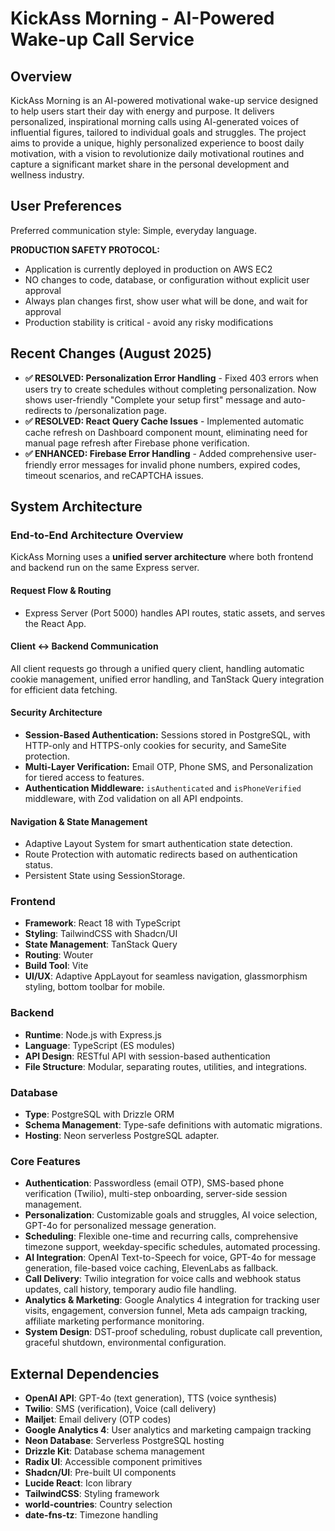 # KickAss Morning - AI-Powered Wake-up Call Service

## Overview
KickAss Morning is an AI-powered motivational wake-up service designed to help users start their day with energy and purpose. It delivers personalized, inspirational morning calls using AI-generated voices of influential figures, tailored to individual goals and struggles. The project aims to provide a unique, highly personalized experience to boost daily motivation, with a vision to revolutionize daily motivational routines and capture a significant market share in the personal development and wellness industry.

## User Preferences
Preferred communication style: Simple, everyday language.

**PRODUCTION SAFETY PROTOCOL:**
- Application is currently deployed in production on AWS EC2
- NO changes to code, database, or configuration without explicit user approval
- Always plan changes first, show user what will be done, and wait for approval
- Production stability is critical - avoid any risky modifications

## Recent Changes (August 2025)
- **✅ RESOLVED: Personalization Error Handling** - Fixed 403 errors when users try to create schedules without completing personalization. Now shows user-friendly "Complete your setup first" message and auto-redirects to /personalization page.
- **✅ RESOLVED: React Query Cache Issues** - Implemented automatic cache refresh on Dashboard component mount, eliminating need for manual page refresh after Firebase phone verification.
- **✅ ENHANCED: Firebase Error Handling** - Added comprehensive user-friendly error messages for invalid phone numbers, expired codes, timeout scenarios, and reCAPTCHA issues.

## System Architecture

### End-to-End Architecture Overview
KickAss Morning uses a **unified server architecture** where both frontend and backend run on the same Express server.

#### Request Flow & Routing
- Express Server (Port 5000) handles API routes, static assets, and serves the React App.

#### Client ↔ Backend Communication
All client requests go through a unified query client, handling automatic cookie management, unified error handling, and TanStack Query integration for efficient data fetching.

#### Security Architecture
- **Session-Based Authentication:** Sessions stored in PostgreSQL, with HTTP-only and HTTPS-only cookies for security, and SameSite protection.
- **Multi-Layer Verification:** Email OTP, Phone SMS, and Personalization for tiered access to features.
- **Authentication Middleware:** `isAuthenticated` and `isPhoneVerified` middleware, with Zod validation on all API endpoints.

#### Navigation & State Management
- Adaptive Layout System for smart authentication state detection.
- Route Protection with automatic redirects based on authentication status.
- Persistent State using SessionStorage.

### Frontend
- **Framework**: React 18 with TypeScript
- **Styling**: TailwindCSS with Shadcn/UI
- **State Management**: TanStack Query
- **Routing**: Wouter
- **Build Tool**: Vite
- **UI/UX**: Adaptive AppLayout for seamless navigation, glassmorphism styling, bottom toolbar for mobile.

### Backend
- **Runtime**: Node.js with Express.js
- **Language**: TypeScript (ES modules)
- **API Design**: RESTful API with session-based authentication
- **File Structure**: Modular, separating routes, utilities, and integrations.

### Database
- **Type**: PostgreSQL with Drizzle ORM
- **Schema Management**: Type-safe definitions with automatic migrations.
- **Hosting**: Neon serverless PostgreSQL adapter.

### Core Features
- **Authentication**: Passwordless (email OTP), SMS-based phone verification (Twilio), multi-step onboarding, server-side session management.
- **Personalization**: Customizable goals and struggles, AI voice selection, GPT-4o for personalized message generation.
- **Scheduling**: Flexible one-time and recurring calls, comprehensive timezone support, weekday-specific schedules, automated processing.
- **AI Integration**: OpenAI Text-to-Speech for voice, GPT-4o for message generation, file-based voice caching, ElevenLabs as fallback.
- **Call Delivery**: Twilio integration for voice calls and webhook status updates, call history, temporary audio file handling.
- **Analytics & Marketing**: Google Analytics 4 integration for tracking user visits, engagement, conversion funnel, Meta ads campaign tracking, affiliate marketing performance monitoring.
- **System Design**: DST-proof scheduling, robust duplicate call prevention, graceful shutdown, environmental configuration.

## External Dependencies
- **OpenAI API**: GPT-4o (text generation), TTS (voice synthesis)
- **Twilio**: SMS (verification), Voice (call delivery)
- **Mailjet**: Email delivery (OTP codes)
- **Google Analytics 4**: User analytics and marketing campaign tracking
- **Neon Database**: Serverless PostgreSQL hosting
- **Drizzle Kit**: Database schema management
- **Radix UI**: Accessible component primitives
- **Shadcn/UI**: Pre-built UI components
- **Lucide React**: Icon library
- **TailwindCSS**: Styling framework
- **world-countries**: Country selection
- **date-fns-tz**: Timezone handling